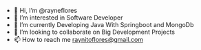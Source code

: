 - 👋 Hi, I’m @rayneflores
- 👀 I’m interested in Software Developer
- 🌱 I’m currently Developing Java With Springboot and MongoDb
- 💞️ I’m looking to collaborate on Big Development Projects
- 📫 How to reach me raynitoflores@gmail.com

<!---
rayneflores/rayneflores is a ✨ special ✨ repository because its `README.md` (this file) appears on your GitHub profile.
You can click the Preview link to take a look at your changes.
--->
